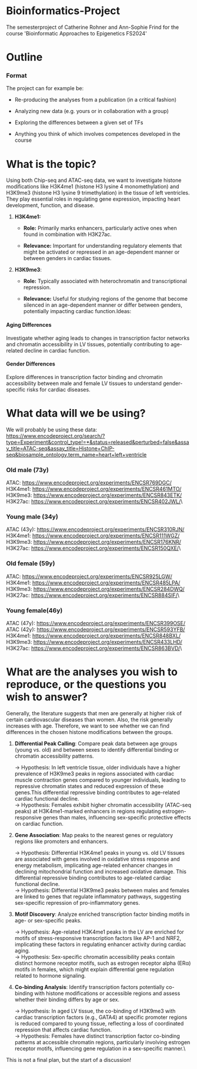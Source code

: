 # Bioinformatics-Project
The semesterproject of Catherine Rohner and Ann-Sophie Frind for the course 'Bioinformatic Approaches to Epigenetics FS2024'

# Outline

### Format

The project can for example be:

-   Re-producing the analyses from a publication (in a critical fashion)

-   Analyzing new data (e.g. yours or in collaboration with a group)

-   Exploring the differences between a given set of TFs

-   Anything you think of which involves competences developed in the course

# What is the topic?

Using both Chip-seq and ATAC-seq data, we want to investigate histone modifications like H3K4me1 (histone H3 lysine 4 monomethylation) and H3K9me3 (histone H3 lysine 9 trimethylation) in the tissue of left ventricles.
They play essential roles in regulating gene expression, impacting heart development, function, and disease.

1.  **H3K4me1:**

    -   **Role:** Primarily marks enhancers, particularly active ones when found in combination with H3K27ac.

    -   **Relevance:** Important for understanding regulatory elements that might be activated or repressed in an age-dependent manner or between genders in cardiac tissues.

2.  **H3K9me3**:

    -   **Role:** Typically associated with heterochromatin and transcriptional repression.

    -   **Relevance:** Useful for studying regions of the genome that become silenced in an age-dependent manner or differ between genders, potentially impacting cardiac function.Ideas:

#### Aging Differences

Investigate whether aging leads to changes in transcription factor networks and chromatin accessibility in LV tissues, potentially contributing to age-related decline in cardiac function.

#### Gender Differences

Explore differences in transcription factor binding and chromatin accessibility between male and female LV tissues to understand gender-specific risks for cardiac diseases.

# What data will we be using?

We will probably be using these data: <https://www.encodeproject.org/search/?type=Experiment&control_type!=*&status=released&perturbed=false&assay_title=ATAC-seq&assay_title=Histone+ChIP-seq&biosample_ontology.term_name=heart+left+ventricle>

### Old male (73y)

ATAC: <https://www.encodeproject.org/experiments/ENCSR769DGC/>\
H3K4me1: <https://www.encodeproject.org/experiments/ENCSR461MTO/>\
H3K9me3: <https://www.encodeproject.org/experiments/ENCSR843ETK/>\
H3K27ac: <https://www.encodeproject.org/experiments/ENCSR402JWL/>\

### Young male (34y)

ATAC (43y): <https://www.encodeproject.org/experiments/ENCSR310RJN/>\
H3K4me1: <https://www.encodeproject.org/experiments/ENCSR111WGZ/>\
H3K9me3: <https://www.encodeproject.org/experiments/ENCSR176KNR/>\
H3K27ac: <https://www.encodeproject.org/experiments/ENCSR150QXE/>\

### Old female (59y)

ATAC: <https://www.encodeproject.org/experiments/ENCSR925LGW/>\
H3K4me1: <https://www.encodeproject.org/experiments/ENCSR485LPA/>\
H3K9me3: <https://www.encodeproject.org/experiments/ENCSR284DWQ/>\
H3K27ac: <https://www.encodeproject.org/experiments/ENCSR884SIF/>\

### Young female(46y)

ATAC (47y): <https://www.encodeproject.org/experiments/ENCSR399OSE/>\
ATAC (42y): <https://www.encodeproject.org/experiments/ENCSR593YFB/>\
H3K4me1: <https://www.encodeproject.org/experiments/ENCSR848BXL/>\
H3K9me3: <https://www.encodeproject.org/experiments/ENCSR433LHD/>\
H3K27ac: <https://www.encodeproject.org/experiments/ENCSR863BVD/>\

# What are the analyses you wish to reproduce, or the questions you wish to answer?

Generally, the literature suggests that men are generally at higher risk of certain cardiovascular diseases than women.
Also, the risk generally increases with age.
Therefore, we want to see whether we can find differences in the chosen histone modifications between the groups.

1.  **Differential Peak Calling**: Compare peak data between age groups (young vs. old) and between sexes to identify differential binding or chromatin accessibility patterns.

    → Hypothesis: In left ventricle tissue, older individuals have a higher prevalence of H3K9me3 peaks in regions associated with cardiac muscle contraction genes compared to younger individuals, leading to repressive chromatin states and reduced expression of these genes.This differential repressive binding contributes to age-related cardiac functional decline.\
    → Hypothesis: Females exhibit higher chromatin accessibility (ATAC-seq peaks) at H3K4me1-marked enhancers in regions regulating estrogen-responsive genes than males, influencing sex-specific protective effects on cardiac function.

2.  **Gene Association**: Map peaks to the nearest genes or regulatory regions like promoters and enhancers.

    → Hypothesis: Differential H3K4me1 peaks in young vs. old LV tissues are associated with genes involved in oxidative stress response and energy metabolism, implicating age-related enhancer changes in declining mitochondrial function and increased oxidative damage.
    This differential repressive binding contributes to age-related cardiac functional decline.\
    → Hypothesis: Differential H3K9me3 peaks between males and females are linked to genes that regulate inflammatory pathways, suggesting sex-specific repression of pro-inflammatory genes.

3.  **Motif Discovery**: Analyze enriched transcription factor binding motifs in age- or sex-specific peaks.

    → Hypothesis: Age-related H3K4me1 peaks in the LV are enriched for motifs of stress-responsive transcription factors like AP-1 and NRF2, implicating these factors in regulating enhancer activity during cardiac aging.\
    → Hypothesis: Sex-specific chromatin accessibility peaks contain distinct hormone receptor motifs, such as estrogen receptor alpha (ERα) motifs in females, which might explain differential gene regulation related to hormone signaling.

4.  **Co-binding Analysis**: Identify transcription factors potentially co-binding with histone modifications or accessible regions and assess whether their binding differs by age or sex.

    → Hypothesis: In aged LV tissue, the co-binding of H3K9me3 with cardiac transcription factors (e.g., GATA4) at specific promoter regions is reduced compared to young tissue, reflecting a loss of coordinated repression that affects cardiac function.\
    → Hypothesis: Females have distinct transcription factor co-binding patterns at accessible chromatin regions, particularly involving estrogen receptor motifs, influencing gene regulation in a sex-specific manner.\

This is not a final plan, but the start of a discussion!
